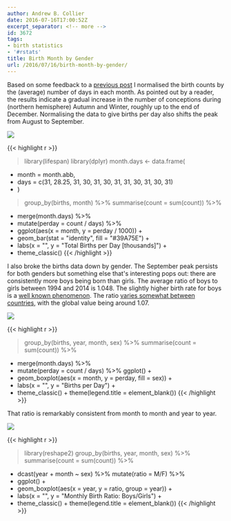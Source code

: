 ```yaml
---
author: Andrew B. Collier
date: 2016-07-16T17:00:52Z
excerpt_separator: <!-- more -->
id: 3672
tags:
- birth statistics
- '#rstats'
title: Birth Month by Gender
url: /2016/07/16/birth-month-by-gender/
---
```


Based on some feedback to a [previous post](http://www.exegetic.biz/blog/2016/07/most-probable-birth-month/) I normalised the birth counts by the (average) number of days in each month. As pointed out by a reader, the results indicate a gradual increase in the number of conceptions during (northern hemisphere) Autumn and Winter, roughly up to the end of December. Normalising the data to give births per day also shifts the peak from August to September.

<!--more-->

<img src="/img/2016/07/births-per-day.png">

{{< highlight r >}}
> library(lifespan)
> library(dplyr)
> month.days <- data.frame(
+   month = month.abb,
+   days = c(31, 28.25, 31, 30, 31, 30, 31, 31, 30, 31, 30, 31)
+ )
> group_by(births, month) %>% summarise(count = sum(count)) %>%
+   merge(month.days) %>%
+   mutate(perday = count / days) %>%
+   ggplot(aes(x = month, y = perday / 1000)) +
+   geom_bar(stat = "identity", fill = "#39A75E") +
+   labs(x = "", y = "Total Births per Day [thousands]") +
+   theme_classic()
{{< /highlight >}}

I also broke the births data down by gender. The September peak persists for both genders but something else that's interesting pops out: there are consistently more boys being born than girls. The average ratio of boys to girls between 1994 and 2014 is 1.048. The slightly higher birth rate for boys is a [well known phenomenon](https://en.wikipedia.org/wiki/Human_sex_ratio). The ratio [varies somewhat between countries](https://en.wikipedia.org/wiki/List_of_countries_by_sex_ratio), with the global value being around 1.07.

<img src="/img/2016/07/births-boxplot.png">

{{< highlight r >}}
> group_by(births, year, month, sex) %>% summarise(count = sum(count)) %>%
+   merge(month.days) %>%
+   mutate(perday = count / days) %>% ggplot() +
+   geom_boxplot(aes(x = month, y = perday, fill = sex)) +
+   labs(x = "", y = "Births per Day") +
+   theme_classic() + theme(legend.title = element_blank())
{{< /highlight >}}

That ratio is remarkably consistent from month to month and year to year.

<img src="/img/2016/07/births-gender-ratio.png">

{{< highlight r >}}
> library(reshape2)
> group_by(births, year, month, sex) %>% summarise(count = sum(count)) %>%
+   dcast(year + month ~ sex) %>% mutate(ratio = M/F) %>%
+   ggplot() +
+   geom_boxplot(aes(x = year, y = ratio, group = year)) +
+   labs(x = "", y = "Monthly Birth Ratio: Boys/Girls") +
+   theme_classic() + theme(legend.title = element_blank())
{{< /highlight >}}